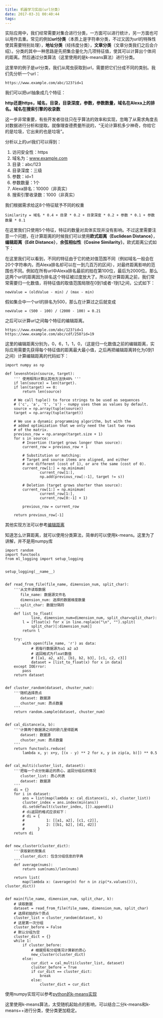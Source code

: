```yaml
---
title: 机器学习实战(url分类)
date: 2017-03-31 00:40:44
tags:
---
```


  
实际应用中，我们经常需要对集合进行分类，一方面可以进行统计，另一方面也可以用作去重。常见的例如**url分类**（本质上是字符串分类，不过又因为url的特殊性使其需要特别处理），**地址分类**（经纬度分类），**文章分类**（文章分类我们之后会介绍）。分类的其中一种思路是先把集合量化为几项特征值，使其可以计算出个体间的距离。然后通过分类算法（这里使用的是k-means算法）进行分类。

  这里举的例子是url分类，我们从爬虫获取到url，需要把它们分成不同的类别。我们先分析一个url：

    https://www.example.com/abc/123?id=1 

我们可以把url抽象成几个特征：

**http还是https，域名，目录，目录深度，参数，参数数量，域名在Alexa上的排名。域名在搜索引擎的收录数**

这一步非常重要，有些开发者往往只在乎算法的效率和实现，忽略了从需求角度去对数据进行分析和提取。就像理查德费曼所说的，“无论计算机多少神奇，你给它的是垃圾，它出来的也是垃圾”。

分析以上的url我们可以得到：

1. 访问安全性：https
2. 域名为：www.example.com
3. 目录：abc/123
4. 目录深度：三级
5. 参数：id=1
6. 参数数量：1个
7. Alexa排名：10000（非真实）
8. 搜索引擎收录数：1000（非真实）


我们根据需求给这8个特征赋予不同的权重

    Similarity = 域名 * 0.4 + 目录 * 0.2 + 目录深度 * 0.2 + 参数 * 0.1 + 参数数量 * 0.1 

在这里我们只使用5个特征，特征的数量对具体实现并没有影响。不过这里需要注意一个问题，在计算距离的时候我们可以使用**欧式距离（Euclidean Distance）**，**编辑距离（Edit Distance）**，**余弦相似性（Cosine Similarity）**。欧式距离公式如下：

在这里我们可以看到，不同的特征由于它的绝对值范围不同（例如域名一般会在20个字符串内，而Alexa排名却可以在一到几百万的区间），对最终距离影响的范围也不同。例如在所有url中Alexa排名最前的拍在第100位，最后为2000位。那么这两个url的距离因为排名这个特征被过度放大了。所以在计算距离之前，我们常常需要归一化数值，将特征值的取值范围局限在0到1或者-1到1之间，公式如下：

    newValue = (oldValue - min) / (max - min)

假如集合中一个url的排名为500，那么在计算过之后就变成

    newValue = (500 - 100) / (2000 - 100) = 0.21

之后可以计算url之间每个特征的编辑距离。

    https://www.example.com/abc/123?id=1
    https://www.example.com/abc/cdf/258?id=19

这里的编辑距离分别为，0，6，1，1，0，（这是归一化数值之前的编辑距离，实际应用需要先获得每个特征值的距离最大最小值，之后再把编辑距离转化为0到1之间）计算编辑距离的代码如下：


    import numpy as np
    
    def levenshtein(source, target):
        ''' 使用矩阵计算比其他方法快40% '''
        if len(source) = len(target).
        if len(target) == 0:
            return len(source)
    
        # We call tuple() to force strings to be used as sequences
        # ('c', 'a', 't', 's') - numpy uses them as values by default.
        source = np.array(tuple(source))
        target = np.array(tuple(target))
    
        # We use a dynamic programming algorithm, but with the
        # added optimization that we only need the last two rows
        # of the matrix.
        previous_row = np.arange(target.size + 1)
        for s in source:
            # Insertion (target grows longer than source):
            current_row = previous_row + 1
    
            # Substitution or matching:
            # Target and source items are aligned, and either
            # are different (cost of 1), or are the same (cost of 0).
            current_row[1:] = np.minimum(
                    current_row[1:],
                    np.add(previous_row[:-1], target != s))
    
            # Deletion (target grows shorter than source):
            current_row[1:] = np.minimum(
                    current_row[1:],
                    current_row[0:-1] + 1)
    
            previous_row = current_row
    
        return previous_row[-1]


其他实现方法可以参考[编辑距离](https://en.wikibooks.org/wiki/Algorithm_Implementation/Strings/Levenshtein_distance#Python)


知道怎么计算距离，就可以使用分类算法，简单的可以使用k-means。这里为了讲解，并不是用numpy库


    import random
    import functools
    from ml_logging import setup_logging
    
    
    setup_logging(__name__)
    
    
    def read_from_file(file_name, dimension_num, split_char):
        '''从文件读取数据
           file_name: 数据源文件名
           dimension_num: 选择的数据维度数量
           split_char: 数据分隔符
        '''
        def list_to_float(
                line, dimension_num=dimension_num, split_char=split_char):
            l = [float(x) for x in line.replace("\n", "").split(
                split_char)[:dimension_num]]
            return l
    
        try:
            with open(file_name, 'r') as data:
                # 若每行数据源为a1 a2 a3
                # 返回格式为float数值
                # [[a1, a2, a3], [b1, b2, b3], [c1, c2, c3]]
                dataset = [list_to_float(x) for x in data]
        except IOError:
            pass
        return dataset
    
    
    def cluster_random(dataset, chuster_num):
        '''随机选择质点
           dataset: 数据源
           chuster_num: 质点数量
        '''
        return random.sample(dataset, chuster_num)
    
    
    def cal_distance(a, b):
        '''计算两个数据源之间的欧几里得距离
           dataset: 数据源
           chuster_num: 质点数量
        '''
        return functools.reduce(
            lambda x, y: x+y, [(x - y) ** 2 for x, y in zip(a, b)]) ** 0.5
    
    
    def cal_multi(cluster_list, dataset):
        '''把每一个点分到最近的质心，返回分组后的情况
           cluster_list: 质心列表
           dataset: 数据源
        '''
        di = {}
        for i in dataset:
            ans = list(map(lambda x: cal_distance(i, x), cluster_list))
            cluster_index = ans.index(min(ans))
            di.setdefault(cluster_index, []).append(i)
            # di返回的格式应该如下：
            # di = {
            #          1: [[a1, a2], [c1, c2]],
            #          2: [[b1, b2], [d1, d2]]
            #      }
        return di
    
    
    def new_cluster(cluster_dict):
        '''获取新的聚簇点
           cluster_dict: 包含分组信息的字典
        '''
        def average(nums):
            return sum(nums)/len(nums)
    
        return list(
            map(lambda x: (average(n) for n in zip(*x.values())), cluster_dict))
    
    
    def main(file_name, dimension_num, split_char, k):
        # 读取数据
        dataset = read_from_file(file_name, dimension_num, split_char)
        # 选择初始的k个质点
        cluster_list = cluster_random(dataset, k)
        # 这是第一次分组
        cluster_before = False
        # 默认分组为空
        cluster_dict = {}
        while 1:
            if cluster_before:
                # 根据现有分组情况计算新的质心
                new_cluster(cluster_dict)
            else:
                cur_dict = cal_multi(cluster_list, dataset)
                cluster_before = True
                if cur_dict == cluster_dict:
                    break
                else:
                    cluster_dict = cur_dict
使用numpy实现可以参考[python的k-means实现](https://datasciencelab.wordpress.com/2013/12/12/clustering-with-k-means-in-python/)

这里使用k-means算法，太受随机起始点的影响，可以结合二分k-means和k-means++进行分类，使分类更加稳定。
